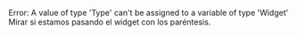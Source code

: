 Error: A value of type 'Type' can't be assigned to a variable of type 'Widget'
Mirar si estamos pasando el widget con los paréntesis.
